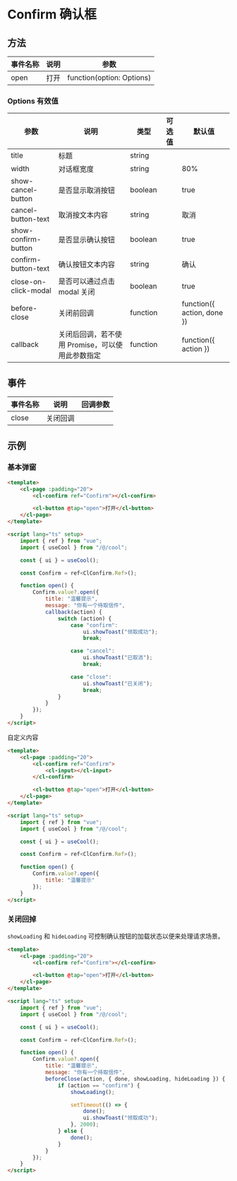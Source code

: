 # Confirm 确认框

## 方法

| 事件名称 | 说明 | 参数                      |
| -------- | ---- | ------------------------- |
| open     | 打开 | function(option: Options) |

### Options 有效值

| 参数                 | 说明                                             | 类型     | 可选值 | 默认值                     |
| -------------------- | ------------------------------------------------ | -------- | ------ | -------------------------- |
| title                | 标题                                             | string   |
| width                | 对话框宽度                                       | string   |        | 80%                        |
| show-cancel-button   | 是否显示取消按钮                                 | boolean  |        | true                       |
| cancel-button-text   | 取消按文本内容                                   | string   |        | 取消                       |
| show-confirm-button  | 是否显示确认按钮                                 | boolean  |        | true                       |
| confirm-button-text  | 确认按钮文本内容                                 | string   |        | 确认                       |
| close-on-click-modal | 是否可以通过点击 modal 关闭                      | boolean  |        | true                       |
| before-close         | 关闭前回调                                       | function |        | function({ action, done }) |
| callback             | 关闭后回调，若不使用 Promise，可以使用此参数指定 | function |        | function({ action })       |

## 事件

| 事件名称 | 说明     | 回调参数 |
| -------- | -------- | -------- |
| close    | 关闭回调 |          |

## 示例

### 基本弹窗

```html
<template>
	<cl-page :padding="20">
		<cl-confirm ref="Confirm"></cl-confirm>

		<cl-button @tap="open">打开</cl-button>
	</cl-page>
</template>

<script lang="ts" setup>
	import { ref } from "vue";
	import { useCool } from "/@/cool";

	const { ui } = useCool();

	const Confirm = ref<ClConfirm.Ref>();

	function open() {
		Confirm.value?.open({
			title: "温馨提示",
			message: "你有一个待取信件",
			callback(action) {
				switch (action) {
					case "confirm":
						ui.showToast("领取成功");
						break;

					case "cancel":
						ui.showToast("已取消");
						break;

					case "close":
						ui.showToast("已关闭");
						break;
				}
			}
		});
	}
</script>
```

自定义内容

```html
<template>
	<cl-page :padding="20">
		<cl-confirm ref="Confirm">
			<cl-input></cl-input>
		</cl-confirm>

		<cl-button @tap="open">打开</cl-button>
	</cl-page>
</template>

<script lang="ts" setup>
	import { ref } from "vue";
	import { useCool } from "/@/cool";

	const { ui } = useCool();

	const Confirm = ref<ClConfirm.Ref>();

	function open() {
		Confirm.value?.open({
			title: "温馨提示"
		});
	}
</script>
```

### 关闭回掉

`showLoading` 和 `hideLoading` 可控制确认按钮的加载状态以便来处理请求场景。

```html
<template>
	<cl-page :padding="20">
		<cl-confirm ref="Confirm"></cl-confirm>

		<cl-button @tap="open">打开</cl-button>
	</cl-page>
</template>

<script lang="ts" setup>
	import { ref } from "vue";
	import { useCool } from "/@/cool";

	const { ui } = useCool();

	const Confirm = ref<ClConfirm.Ref>();

	function open() {
		Confirm.value?.open({
			title: "温馨提示",
			message: "你有一个待取信件",
			beforeClose(action, { done, showLoading, hideLoading }) {
				if (action == "confirm") {
					showLoading();

					setTimeout(() => {
						done();
						ui.showToast("领取成功");
					}, 2000);
				} else {
					done();
				}
			}
		});
	}
</script>
```
